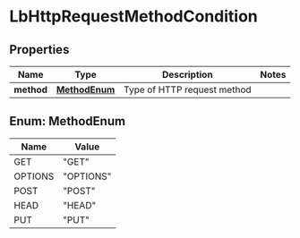 # LbHttpRequestMethodCondition

## Properties
Name | Type | Description | Notes
------------ | ------------- | ------------- | -------------
**method** | [**MethodEnum**](#MethodEnum) | Type of HTTP request method | 

<a name="MethodEnum"></a>
## Enum: MethodEnum
Name | Value
---- | -----
GET | &quot;GET&quot;
OPTIONS | &quot;OPTIONS&quot;
POST | &quot;POST&quot;
HEAD | &quot;HEAD&quot;
PUT | &quot;PUT&quot;
